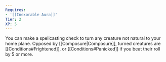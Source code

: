 ```yaml
---
Requires:
- '[[Inexorable Aura]]'
Tier: 2
XP: 5
---
```

You can make a spellcasting check to turn any creature not natural to your home plane. Opposed by [[Composure|Composure]], turned creatures are [[Conditions#Frightened]], or [[Conditions#Panicked]] if you beat their roll by 5 or more.